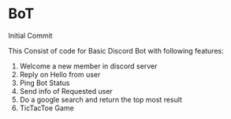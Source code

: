 # BoT
Initial Commit

This Consist of code for Basic Discord Bot with following features:
1. Welcome a new member in discord server
2. Reply on Hello from user
3. Ping Bot Status
4. Send info of Requested user
5. Do a google search and return the top most result
6. TicTacToe Game
